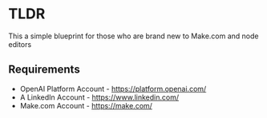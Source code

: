 # TLDR

This a simple blueprint for those who are brand new to Make.com and node editors

## Requirements

- OpenAI Platform Account - https://platform.openai.com/
- A LinkedIn Account - https://www.linkedin.com/
- Make.com Account - https://make.com/